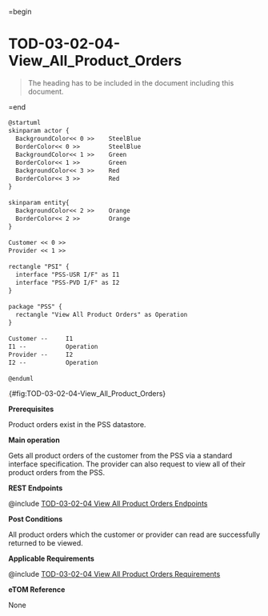 =begin

# TOD-03-02-04-View_All_Product_Orders

> The heading has to be included in the document including this document.

=end

```plantuml
@startuml
skinparam actor {
  BackgroundColor<< 0 >> 	SteelBlue
  BorderColor<< 0 >> 		SteelBlue
  BackgroundColor<< 1 >> 	Green
  BorderColor<< 1 >> 		Green
  BackgroundColor<< 3 >> 	Red
  BorderColor<< 3 >> 		Red
}

skinparam entity{
  BackgroundColor<< 2 >> 	Orange
  BorderColor<< 2 >> 		Orange
}

Customer << 0 >> 
Provider << 1 >> 

rectangle "PSI" {
  interface "PSS-USR I/F" as I1
  interface "PSS-PVD I/F" as I2
}

package "PSS" {
  rectangle "View All Product Orders" as Operation
}

Customer --	    I1
I1 --           Operation
Provider --	    I2
I2 --           Operation

@enduml

```

![**TOD-03-02-04**: View All Product Orders](../../common/pixel.png){#fig:TOD-03-02-04-View_All_Product_Orders}

**Prerequisites**

Product orders exist in the PSS datastore.

**Main operation**

Gets all product orders of the customer from the PSS via a standard interface specification.
The provider can also request to view all of their product orders from the PSS.

**REST Endpoints**

@include [TOD-03-02-04 View All Product Orders Endpoints](endpoints/TOD-03-02-04-View_All_Product_Orders-endpoints.md)

**Post Conditions**

All product orders which the customer or provider can read are successfully returned to be viewed.

**Applicable Requirements**

@include [TOD-03-02-04 View All Product Orders Requirements](requirements/TOD-03-02-04-View_All_Product_Orders-requirements.md)

**eTOM Reference**

None
